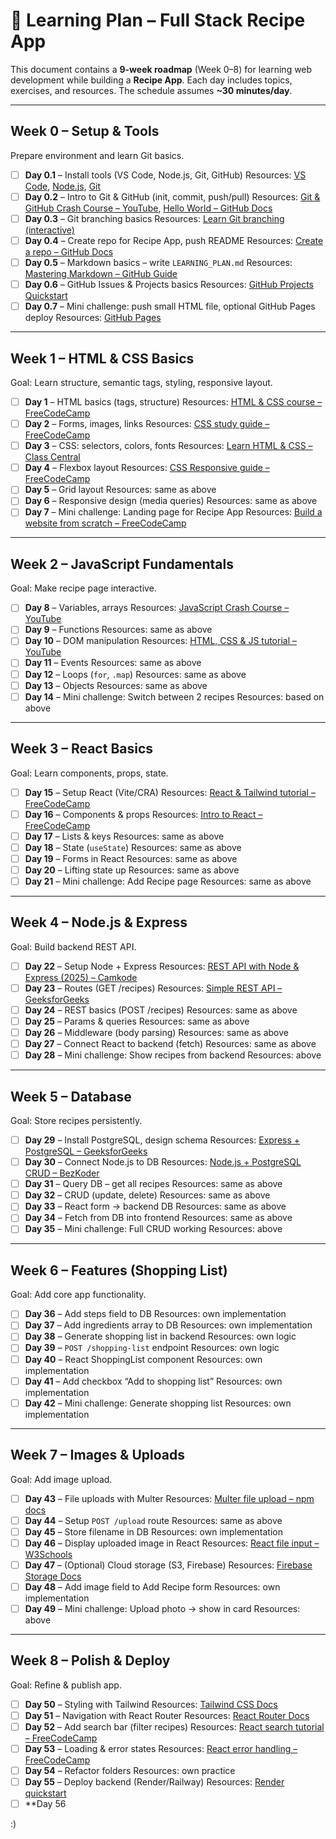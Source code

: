 # 📘 Learning Plan – Full Stack Recipe App

This document contains a **9-week roadmap** (Week 0–8) for learning web development while building a **Recipe App**. Each day includes topics, exercises, and resources. The schedule assumes **\~30 minutes/day**.

---

## Week 0 – Setup & Tools

Prepare environment and learn Git basics.

- [ ] **Day 0.1** – Install tools (VS Code, Node.js, Git, GitHub)
      Resources: [VS Code](https://code.visualstudio.com/), [Node.js](https://nodejs.org/en), [Git](https://git-scm.com/downloads)
- [ ] **Day 0.2** – Intro to Git & GitHub (init, commit, push/pull)
      Resources: [Git & GitHub Crash Course – YouTube](https://www.youtube.com/watch?v=RGOj5yH7evk), [Hello World – GitHub Docs](https://docs.github.com/en/get-started/start-your-journey/hello-world)
- [ ] **Day 0.3** – Git branching basics
      Resources: [Learn Git branching (interactive)](https://learngitbranching.js.org/)
- [ ] **Day 0.4** – Create repo for Recipe App, push README
      Resources: [Create a repo – GitHub Docs](https://docs.github.com/en/repositories/creating-and-managing-repositories/creating-a-new-repository)
- [ ] **Day 0.5** – Markdown basics – write `LEARNING_PLAN.md`
      Resources: [Mastering Markdown – GitHub Guide](https://guides.github.com/features/mastering-markdown/)
- [ ] **Day 0.6** – GitHub Issues & Projects basics
      Resources: [GitHub Projects Quickstart](https://docs.github.com/en/issues/planning-and-tracking-with-projects/learning-about-projects/quickstart)
- [ ] **Day 0.7** – Mini challenge: push small HTML file, optional GitHub Pages deploy
      Resources: [GitHub Pages](https://pages.github.com/)

---

## Week 1 – HTML & CSS Basics

Goal: Learn structure, semantic tags, styling, responsive layout.

- [ ] **Day 1** – HTML basics (tags, structure)
      Resources: [HTML & CSS course – FreeCodeCamp](https://www.freecodecamp.org/news/html-and-css-course/)
- [ ] **Day 2** – Forms, images, links
      Resources: [CSS study guide – FreeCodeCamp](https://www.freecodecamp.org/news/learn-css/)
- [ ] **Day 3** – CSS: selectors, colors, fonts
      Resources: [Learn HTML & CSS – Class Central](https://www.classcentral.com/course/freecodecamp-learn-html-css-full-course-for-beginners-119775)
- [ ] **Day 4** – Flexbox layout
      Resources: [CSS Responsive guide – FreeCodeCamp](https://www.freecodecamp.org/news/learn-css/)
- [ ] **Day 5** – Grid layout
      Resources: same as above
- [ ] **Day 6** – Responsive design (media queries)
      Resources: same as above
- [ ] **Day 7** – Mini challenge: Landing page for Recipe App
      Resources: [Build a website from scratch – FreeCodeCamp](https://www.freecodecamp.org/news/how-to-build-a-website-from-scratch-start-to-finish-walkthrough/)

---

## Week 2 – JavaScript Fundamentals

Goal: Make recipe page interactive.

- [ ] **Day 8** – Variables, arrays
      Resources: [JavaScript Crash Course – YouTube](https://www.youtube.com/live/N0hi8Cw_uqo)
- [ ] **Day 9** – Functions
      Resources: same as above
- [ ] **Day 10** – DOM manipulation
      Resources: [HTML, CSS & JS tutorial – YouTube](https://www.youtube.com/watch?v=hjH1CYUIcs4)
- [ ] **Day 11** – Events
      Resources: same as above
- [ ] **Day 12** – Loops (`for`, `.map`)
      Resources: same as above
- [ ] **Day 13** – Objects
      Resources: same as above
- [ ] **Day 14** – Mini challenge: Switch between 2 recipes
      Resources: based on above

---

## Week 3 – React Basics

Goal: Learn components, props, state.

- [ ] **Day 15** – Setup React (Vite/CRA)
      Resources: [React & Tailwind tutorial – FreeCodeCamp](https://www.freecodecamp.org/news/learn-react-and-tailwind-css-for-front-end-development/)
- [ ] **Day 16** – Components & props
      Resources: [Intro to React – FreeCodeCamp](https://www.freecodecamp.org/news/a-brief-introduction-to-react/)
- [ ] **Day 17** – Lists & keys
      Resources: same as above
- [ ] **Day 18** – State (`useState`)
      Resources: same as above
- [ ] **Day 19** – Forms in React
      Resources: same as above
- [ ] **Day 20** – Lifting state up
      Resources: same as above
- [ ] **Day 21** – Mini challenge: Add Recipe page
      Resources: same as above

---

## Week 4 – Node.js & Express

Goal: Build backend REST API.

- [ ] **Day 22** – Setup Node + Express
      Resources: [REST API with Node & Express (2025) – Camkode](https://camkode.com/posts/building-restful-apis-with-nodejs-and-express-in-2025)
- [ ] **Day 23** – Routes (GET /recipes)
      Resources: [Simple REST API – GeeksforGeeks](https://www.geeksforgeeks.org/node-js/node-js-building-simple-rest-api-in-express/)
- [ ] **Day 24** – REST basics (POST /recipes)
      Resources: same as above
- [ ] **Day 25** – Params & queries
      Resources: same as above
- [ ] **Day 26** – Middleware (body parsing)
      Resources: same as above
- [ ] **Day 27** – Connect React to backend (fetch)
      Resources: same as above
- [ ] **Day 28** – Mini challenge: Show recipes from backend
      Resources: above

---

## Week 5 – Database

Goal: Store recipes persistently.

- [ ] **Day 29** – Install PostgreSQL, design schema
      Resources: [Express + PostgreSQL – GeeksforGeeks](https://www.geeksforgeeks.org/node-js/creating-a-rest-api-backend-using-node-js-express-and-postgres/)
- [ ] **Day 30** – Connect Node.js to DB
      Resources: [Node.js + PostgreSQL CRUD – BezKoder](https://www.bezkoder.com/node-express-sequelize-postgresql/)
- [ ] **Day 31** – Query DB – get all recipes
      Resources: same as above
- [ ] **Day 32** – CRUD (update, delete)
      Resources: same as above
- [ ] **Day 33** – React form → backend DB
      Resources: same as above
- [ ] **Day 34** – Fetch from DB into frontend
      Resources: same as above
- [ ] **Day 35** – Mini challenge: Full CRUD working
      Resources: above

---

## Week 6 – Features (Shopping List)

Goal: Add core app functionality.

- [ ] **Day 36** – Add steps field to DB
      Resources: own implementation
- [ ] **Day 37** – Add ingredients array to DB
      Resources: own implementation
- [ ] **Day 38** – Generate shopping list in backend
      Resources: own logic
- [ ] **Day 39** – `POST /shopping-list` endpoint
      Resources: own logic
- [ ] **Day 40** – React ShoppingList component
      Resources: own implementation
- [ ] **Day 41** – Add checkbox “Add to shopping list”
      Resources: own implementation
- [ ] **Day 42** – Mini challenge: Generate shopping list
      Resources: own implementation

---

## Week 7 – Images & Uploads

Goal: Add image upload.

- [ ] **Day 43** – File uploads with Multer
      Resources: [Multer file upload – npm docs](https://www.npmjs.com/package/multer)
- [ ] **Day 44** – Setup `POST /upload` route
      Resources: same as above
- [ ] **Day 45** – Store filename in DB
      Resources: own implementation
- [ ] **Day 46** – Display uploaded image in React
      Resources: [React file input – W3Schools](https://www.w3schools.com/react/react_forms.asp)
- [ ] **Day 47** – (Optional) Cloud storage (S3, Firebase)
      Resources: [Firebase Storage Docs](https://firebase.google.com/docs/storage)
- [ ] **Day 48** – Add image field to Add Recipe form
      Resources: own implementation
- [ ] **Day 49** – Mini challenge: Upload photo → show in card
      Resources: above

---

## Week 8 – Polish & Deploy

Goal: Refine & publish app.

- [ ] **Day 50** – Styling with Tailwind
      Resources: [Tailwind CSS Docs](https://tailwindcss.com/docs/installation)
- [ ] **Day 51** – Navigation with React Router
      Resources: [React Router Docs](https://reactrouter.com/en/main/start/tutorial)
- [ ] **Day 52** – Add search bar (filter recipes)
      Resources: [React search tutorial – FreeCodeCamp](https://www.freecodecamp.org/news/react-search-bar-tutorial/)
- [ ] **Day 53** – Loading & error states
      Resources: [React error handling – FreeCodeCamp](https://www.freecodecamp.org/news/error-boundaries-in-react/)
- [ ] **Day 54** – Refactor folders
      Resources: own practice
- [ ] **Day 55** – Deploy backend (Render/Railway)
      Resources: [Render quickstart](https://render.com/docs/quickstart)
- [ ] \*\*Day 56

:)
